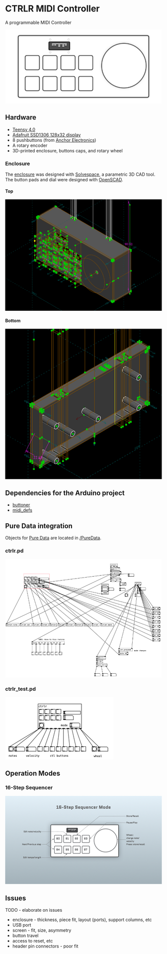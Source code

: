 # CTRLR MIDI Controller

A programmable MIDI Controller

![CTRLR](docs/ctrlr.png)


## Hardware

- [Teensy 4.0](https://www.pjrc.com/store/teensy40.html)
- [Adafruit SSD1306 128x32 display](https://www.adafruit.com/product/661)
- 8 pushbuttons (from [Anchor Electronics](https://anchor-electronics.com/))
- A rotary encoder
- 3D-printed enclosure, buttons caps, and rotary wheel


### Enclosure

The [enclosure](/enclosure) was designed with [Solvespace](https://solvespace.com/), a parametric 3D CAD tool. The button pads and dial were designed with [OpenSCAD](http://www.openscad.org/).


#### Top

![CTRLR Enclosure Top](docs/ctrlr_top_solvespace.png)


#### Bottom

![CTRLR Enclosure Bottom](docs/ctrlr_bot_solvespace.png)


## Dependencies for the Arduino project

- [buttoner](https://github.com/andypayne/buttoner)
- [midi_defs](https://github.com/andypayne/midi_defs)


## Pure Data integration

Objects for [Pure Data](https://puredata.info/) are located in [/PureData](/PureData).


### ctrlr.pd

![ctrlr.pd](docs/ctrlr_pd_shot.png)


### ctrlr_test.pd

![ctrlr_test.pd](docs/ctrlr_test_pd_shot.png)


## Operation Modes

### 16-Step Sequencer

![sequencer mode](docs/sequencer_layout.jpg)


## Issues

TODO - elaborate on issues

- enclosure - thickness, piece fit, layout (ports), support columns, etc
- USB port
- screen - fit, size, asymmetry
- button travel
- access to reset, etc
- header pin connectors - poor fit


